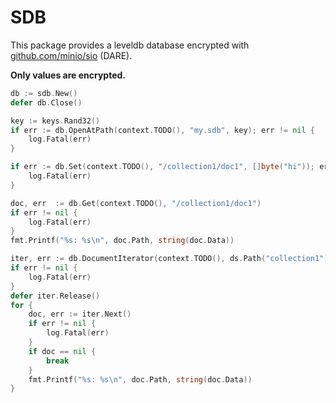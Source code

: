 # SDB

This package provides a leveldb database encrypted with [github.com/minio/sio](https://github.com/minio/sio) (DARE).

**Only values are encrypted.**

```go
db := sdb.New()
defer db.Close()

key := keys.Rand32()
if err := db.OpenAtPath(context.TODO(), "my.sdb", key); err != nil {
    log.Fatal(err)
}

if err := db.Set(context.TODO(), "/collection1/doc1", []byte("hi")); err != nil {
    log.Fatal(err)
}

doc, err  := db.Get(context.TODO(), "/collection1/doc1")
if err != nil {
    log.Fatal(err)
}
fmt.Printf("%s: %s\n", doc.Path, string(doc.Data))

iter, err := db.DocumentIterator(context.TODO(), ds.Path("collection1"))
if err != nil {
    log.Fatal(err)
}
defer iter.Release()
for {
    doc, err := iter.Next()
    if err != nil {
        log.Fatal(err)
    }
    if doc == nil {
        break
    }
    fmt.Printf("%s: %s\n", doc.Path, string(doc.Data))
}
```
